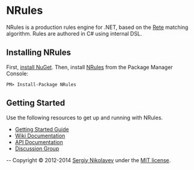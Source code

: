 # NRules
NRules is a production rules engine for .NET, based on the [Rete](http://www.wikipedia.org/wiki/Rete_algorithm) matching algorithm. Rules are authored in C# using internal DSL.

## Installing NRules
First, [install NuGet](http://docs.nuget.org/docs/start-here/installing-nuget). Then, install [NRules](https://www.nuget.org/packages/NRules) from the Package Manager Console:

    PM> Install-Package NRules

## Getting Started
Use the following resources to get up and running with NRules.

- [Getting Started Guide](https://github.com/NRules/NRules/wiki/Getting-Started)
- [Wiki Documentation](https://github.com/NRules/NRules/wiki)
- [API Documentation](http://nrules.net/api/index.html)
- [Discussion Group](http://groups.google.com/group/nrules-users)

--
Copyright &copy; 2012-2014 [Sergiy Nikolayev](http://sergiynikolayev.com) under the [MIT license](LICENSE.txt).
